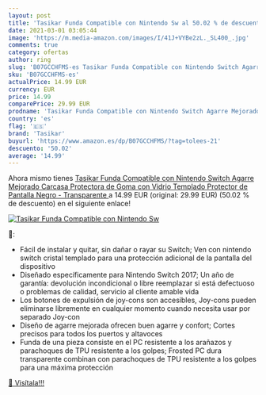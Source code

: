 ```yaml
---
layout: post
title: 'Tasikar Funda Compatible con Nintendo Sw al 50.02 % de descuento'
date: 2021-03-01 03:05:44
image: 'https://m.media-amazon.com/images/I/41J+VYBe2zL._SL400_.jpg'
comments: true
category: ofertas
author: ring
slug: 'B07GCCHFMS-es Tasikar Funda Compatible con Nintendo Switch Agarre...'
sku: 'B07GCCHFMS-es'
actualPrice: 14.99 EUR
currency: EUR
price: 14.99
comparePrice: 29.99 EUR
prodname: 'Tasikar Funda Compatible con Nintendo Switch Agarre Mejorado Carcasa Protectora de Goma con Vidrio Templado Protector de Pantalla  Negro - Transparente '
country: 'es'
flag: '🇪🇸'
brand: 'Tasikar'
buyurl: 'https://www.amazon.es/dp/B07GCCHFMS/?tag=tolees-21'
descuento: '50.02'
average: '14.99'
---
```


Ahora mismo tienes [Tasikar Funda Compatible con Nintendo Switch Agarre Mejorado Carcasa Protectora de Goma con Vidrio Templado Protector de Pantalla  Negro - Transparente ](https://www.amazon.es/dp/B07GCCHFMS/?tag=tolees-21) a 14.99 EUR (original: 29.99 EUR) (50.02 %  de descuento) en el siguiente enlace!

[![Tasikar Funda Compatible con Nintendo Sw](https://m.media-amazon.com/images/I/41J+VYBe2zL._SL400_.jpg)](https://www.amazon.es/dp/B07GCCHFMS/?tag=tolees-21)

🔎:

- Fácil de instalar y quitar, sin dañar o rayar su Switch; Ven con nintendo switch cristal templado para una protección adicional de la pantalla del dispositivo
- Diseñado específicamente para Nintendo Switch 2017; Un año de garantía: devolución incondicional o libre reemplazar si está defectuoso o problemas de calidad, servicio al cliente amable vida
- Los botones de expulsión de joy-cons son accesibles, Joy-cons pueden eliminarse libremente en cualquier momento cuando necesita usar por separado Joy-con
- Diseño de agarre mejorada ofrecen buen agarre y confort; Cortes precisos para todos los puertos y altavoces
- Funda de una pieza consiste en el PC resistente a los arañazos y parachoques de TPU resistente a los golpes; Frosted PC dura transparente combinan con parachoques de TPU resistente a los golpes para una máxima protección

[🛒 Visítala!!!](https://www.amazon.es/dp/B07GCCHFMS/?tag=tolees-21)
